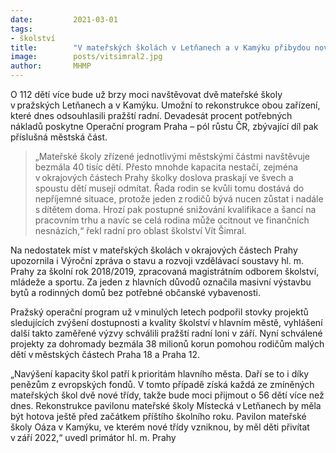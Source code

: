 ```yaml
---
date:         2021-03-01
tags:         
- školství
title:        "V mateřských školách v Letňanech a v Kamýku přibydou nové třídy"
image: 	      posts/vitsimral2.jpg
author:       MHMP
---
```


O 112 dětí více bude už brzy moci navštěvovat dvě mateřské školy v pražských Letňanech a v Kamýku. Umožní to rekonstrukce obou zařízení, které dnes odsouhlasili pražští radní. Devadesát procent potřebných nákladů poskytne Operační program Praha – pól růstu ČR, zbývající díl pak příslušná městská část.

> „Mateřské školy zřízené jednotlivými městskými částmi navštěvuje bezmála 40 tisíc dětí. Přesto mnohde kapacita nestačí, zejména v okrajových částech Prahy školky doslova praskají ve švech a spoustu dětí musejí odmítat. Řada rodin se kvůli tomu dostává do nepříjemné situace, protože jeden z rodičů bývá nucen zůstat i nadále s dítětem doma. Hrozí pak postupné snižování kvalifikace a šancí na pracovním trhu a navíc se celá rodina může ocitnout ve finančních nesnázích,“ řekl radní pro oblast školství Vít Šimral.

Na nedostatek míst v mateřských školách v okrajových částech Prahy upozornila i Výroční zpráva o stavu a rozvoji vzdělávací soustavy hl. m. Prahy za školní rok 2018/2019, zpracovaná magistrátním odborem školství, mládeže a sportu. Za jeden z hlavních důvodů označila masivní výstavbu bytů a rodinných domů bez potřebné občanské vybavenosti.

Pražský operační program už v minulých letech podpořil stovky projektů sledujících zvýšení dostupnosti a kvality školství v hlavním městě, vyhlášení další takto zaměřené výzvy schválili pražští radní loni v září. Nyní schválené projekty za dohromady bezmála 38 milionů korun pomohou rodičům malých dětí v městských částech Praha 18 a Praha 12.

„Navýšení kapacity škol patří k prioritám hlavního města. Daří se to i díky penězům z evropských fondů. V tomto případě získá každá ze zmíněných mateřských škol dvě nové třídy, takže bude moci přijmout o 56 dětí více než dnes. Rekonstrukce pavilonu mateřské školy Místecká v Letňanech by měla být hotova ještě před začátkem příštího školního roku. Pavilon mateřské školy Oáza v Kamýku, ve kterém nové třídy vzniknou, by měl děti přivítat v září 2022,“ uvedl primátor hl. m. Prahy
